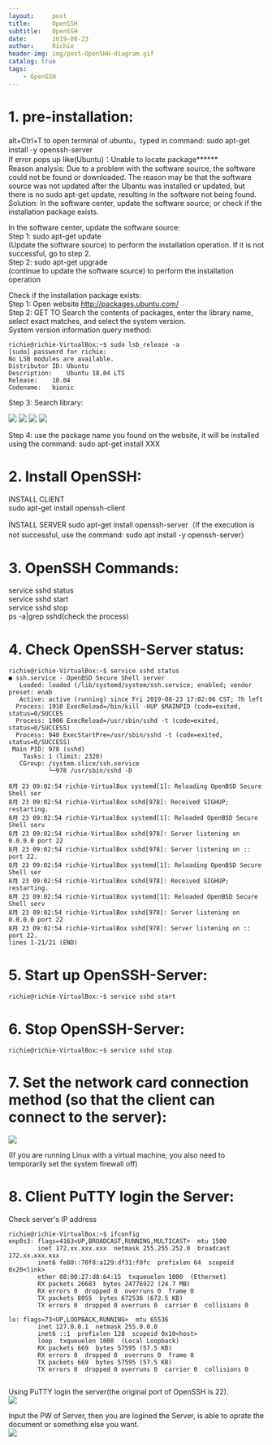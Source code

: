 ```yaml
---
layout:     post
title:      OpenSSH
subtitle:   OpenSSH
date:       2019-08-23
author:     Richie
header-img: img/post-OpenSHH-diagram.gif
catalog: true
tags:
    - OpenSSH
---
```





# 1.	pre-installation:

alt+Ctrl+T to open terminal of ubuntu，typed in command: sudo apt-get install -y openssh-server   
If error pops up like(Ubuntu)：Unable to locate package******  
Reason analysis: Due to a problem with the software source, the software could not be found or downloaded. The reason may be that the software source was not updated after the Ubantu was installed or updated, but there is no sudo apt-get update, resulting in the software not being found.  
Solution: In the software center, update the software source; or check if the installation package exists.  

In the software center, update the software source:   
Step 1: sudo apt-get update   
(Update the software source) to perform the installation operation. If it is not successful, go to step 2.  
Step 2: sudo apt-get upgrade   
(continue to update the software source) to perform the installation operation  

Check if the installation package exists:  
Step 1: Open website http://packages.ubuntu.com/  
Step 2: GET TO Search the contents of packages, enter the library name, select exact matches, and select the system version.  
        System version information query method:  
```
richie@richie-VirtualBox:~$ sudo lsb_release -a  
[sudo] password for richie:   
No LSB modules are available.  
Distributor ID:	Ubuntu  
Description:	Ubuntu 18.04 LTS  
Release:	18.04
Codename:	bionic

```
Step 3: Search library:  

![](https://github.com/yuancanqin/yuancanqin.github.io/blob/master/img/post-OpenSSH-1.jpg?raw=true)
![](https://github.com/yuancanqin/yuancanqin.github.io/blob/master/img/post-OpenSSH-2.jpg?raw=true)
![](https://github.com/yuancanqin/yuancanqin.github.io/blob/master/img/post-OpenSSH-3.jpg?raw=true)
![](https://github.com/yuancanqin/yuancanqin.github.io/blob/master/img/post-OpenSSH-4.jpg?raw=true)

Step 4: use the package name you found on the website, it will be installed using the command: sudo apt-get install XXX  


# 2.	Install OpenSSH:
INSTALL CLIENT  
sudo apt-get install openssh-client  

INSTALL SERVER 
sudo apt-get install openssh-server（If the execution is not successful, use the command: sudo apt install -y openssh-server）  


# 3.	 OpenSSH Commands:  
service sshd status  
service sshd start  
service sshd stop  
ps -a|grep sshd(check the process)    

# 4.	 Check OpenSSH-Server status:  
```
richie@richie-VirtualBox:~$ service sshd status  
● ssh.service - OpenBSD Secure Shell server
   Loaded: loaded (/lib/systemd/system/ssh.service; enabled; vendor preset: enab
   Active: active (running) since Fri 2019-08-23 17:02:06 CST; 7h left
  Process: 1910 ExecReload=/bin/kill -HUP $MAINPID (code=exited, status=0/SUCCES
  Process: 1906 ExecReload=/usr/sbin/sshd -t (code=exited, status=0/SUCCESS)
  Process: 948 ExecStartPre=/usr/sbin/sshd -t (code=exited, status=0/SUCCESS)
 Main PID: 978 (sshd)
    Tasks: 1 (limit: 2320)
   CGroup: /system.slice/ssh.service
           └─978 /usr/sbin/sshd -D

8月 23 09:02:54 richie-VirtualBox systemd[1]: Reloading OpenBSD Secure Shell ser
8月 23 09:02:54 richie-VirtualBox sshd[978]: Received SIGHUP; restarting.
8月 23 09:02:54 richie-VirtualBox systemd[1]: Reloaded OpenBSD Secure Shell serv
8月 23 09:02:54 richie-VirtualBox sshd[978]: Server listening on 0.0.0.0 port 22
8月 23 09:02:54 richie-VirtualBox sshd[978]: Server listening on :: port 22.
8月 23 09:02:54 richie-VirtualBox systemd[1]: Reloading OpenBSD Secure Shell ser
8月 23 09:02:54 richie-VirtualBox sshd[978]: Received SIGHUP; restarting.
8月 23 09:02:54 richie-VirtualBox systemd[1]: Reloaded OpenBSD Secure Shell serv
8月 23 09:02:54 richie-VirtualBox sshd[978]: Server listening on 0.0.0.0 port 22
8月 23 09:02:54 richie-VirtualBox sshd[978]: Server listening on :: port 22.
lines 1-21/21 (END)

```


# 5.	 Start up OpenSSH-Server:  
```
richie@richie-VirtualBox:~$ service sshd start  

```


# 6.	 Stop OpenSSH-Server:  
```
richie@richie-VirtualBox:~$ service sshd stop  

```


# 7.	 Set the network card connection method (so that the client can connect to the server):
![](https://github.com/yuancanqin/yuancanqin.github.io/blob/master/img/post-OpenSSH-5.jpg?raw=true)

(If you are running Linux with a virtual machine, you also need to temporarily set the system firewall off)  


# 8.	Client PuTTY login the Server:
Check server's IP address  
```
richie@richie-VirtualBox:~$ ifconfig
enp0s3: flags=4163<UP,BROADCAST,RUNNING,MULTICAST>  mtu 1500
        inet 172.xx.xxx.xxx  netmask 255.255.252.0  broadcast 172.xx.xxx.xxx
        inet6 fe80::70f8:a129:df31:f0fc  prefixlen 64  scopeid 0x20<link>
        ether 08:00:27:d8:64:15  txqueuelen 1000  (Ethernet)
        RX packets 26683  bytes 24776922 (24.7 MB)
        RX errors 0  dropped 0  overruns 0  frame 0
        TX packets 8055  bytes 672536 (672.5 KB)
        TX errors 0  dropped 0 overruns 0  carrier 0  collisions 0

lo: flags=73<UP,LOOPBACK,RUNNING>  mtu 65536
        inet 127.0.0.1  netmask 255.0.0.0
        inet6 ::1  prefixlen 128  scopeid 0x10<host>
        loop  txqueuelen 1000  (Local Loopback)
        RX packets 669  bytes 57595 (57.5 KB)
        RX errors 0  dropped 0  overruns 0  frame 0
        TX packets 669  bytes 57595 (57.5 KB)
        TX errors 0  dropped 0 overruns 0  carrier 0  collisions 0


```
Using PuTTY login the server(the original port of OpenSSH is 22).  
![](https://github.com/yuancanqin/yuancanqin.github.io/blob/master/img/post-OpenSSH-6.jpg?raw=true)

Input the PW of Server, then you are logined the Server, is able to oprate the document or something else you want.  
![](https://github.com/yuancanqin/yuancanqin.github.io/blob/master/img/post-OpenSSH-7.jpg?raw=true)




